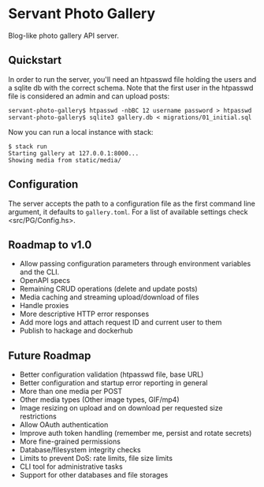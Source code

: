# Servant Photo Gallery

Blog-like photo gallery API server.

## Quickstart

In order to run the server, you'll need an htpasswd file holding the users and a sqlite db with the
correct schema. Note that the first user in the htpasswd file is considered an admin and can upload
posts:

```shellsession
servant-photo-gallery$ htpasswd -nbBC 12 username password > htpasswd
servant-photo-gallery$ sqlite3 gallery.db < migrations/01_initial.sql
```

Now you can run a local instance with stack:

```shellsession
$ stack run
Starting gallery at 127.0.0.1:8000...
Showing media from static/media/
```

## Configuration

The server accepts the path to a configuration file as the first command line argument, it defaults
to `gallery.toml`. For a list of available settings check <src/PG/Config.hs>.

## Roadmap to v1.0

- Allow passing configuration parameters through environment variables and the CLI.
- OpenAPI specs
- Remaining CRUD operations (delete and update posts)
- Media caching and streaming upload/download of files
- Handle proxies
- More descriptive HTTP error responses
- Add more logs and attach request ID and current user to them
- Publish to hackage and dockerhub

## Future Roadmap

- Better configuration validation (htpasswd file, base URL)
- Better configuration and startup error reporting in general
- More than one media per POST
- Other media types (Other image types, GIF/mp4)
- Image resizing on upload and on download per requested size restrictions
- Allow OAuth authentication
- Improve auth token handling (remember me, persist and rotate secrets)
- More fine-grained permissions
- Database/filesystem integrity checks
- Limits to prevent DoS: rate limits, file size limits
- CLI tool for administrative tasks
- Support for other databases and file storages
